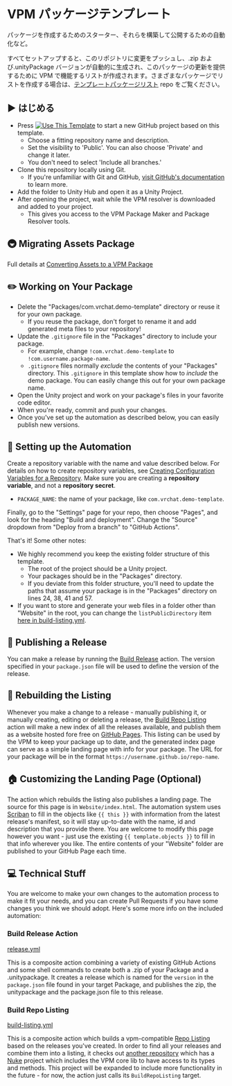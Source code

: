 # VPM パッケージテンプレート

パッケージを作成するためのスターター、それらを構築して公開するための自動化など。

すべてセットアップすると、このリポジトリに変更をプッシュし、.zip および.unityPackage バージョンが自動的に生成され、このパッケージの更新を提供するために VPM で機能するリストが作成されます。さまざまなパッケージでリストを作成する場合は、[テンプレートパッケージリスト](https://github.com/vrchat-c​​ommunity/template-package-listing) repo をご覧ください。

## ▶ はじめる

- Press [![Use This Template](https://user-images.githubusercontent.com/737888/185467681-e5fdb099-d99f-454b-8d9e-0760e5a6e588.png)](https://github.com/vrchat-community/template-package/generate)
  to start a new GitHub project based on this template.
  - Choose a fitting repository name and description.
  - Set the visibility to 'Public'. You can also choose 'Private' and change it later.
  - You don't need to select 'Include all branches.'
- Clone this repository locally using Git.
  - If you're unfamiliar with Git and GitHub, [visit GitHub's documentation](https://docs.github.com/en/get-started/quickstart/git-and-github-learning-resources) to learn more.
- Add the folder to Unity Hub and open it as a Unity Project.
- After opening the project, wait while the VPM resolver is downloaded and added to your project.
  - This gives you access to the VPM Package Maker and Package Resolver tools.

## 🚇 Migrating Assets Package

Full details at [Converting Assets to a VPM Package](https://vcc.docs.vrchat.com/guides/convert-unitypackage)

## ✏️ Working on Your Package

- Delete the "Packages/com.vrchat.demo-template" directory or reuse it for your own package.
  - If you reuse the package, don't forget to rename it and add generated meta files to your repository!
- Update the `.gitignore` file in the "Packages" directory to include your package.
  - For example, change `!com.vrchat.demo-template` to `!com.username.package-name`.
  - `.gitignore` files normally _exclude_ the contents of your "Packages" directory. This `.gitignore` in this template show how to _include_ the demo package. You can easily change this out for your own package name.
- Open the Unity project and work on your package's files in your favorite code editor.
- When you're ready, commit and push your changes.
- Once you've set up the automation as described below, you can easily publish new versions.

## 🤖 Setting up the Automation

Create a repository variable with the name and value described below.
For details on how to create repository variables, see [Creating Configuration Variables for a Repository](https://docs.github.com/en/actions/learn-github-actions/variables#creating-configuration-variables-for-a-repository).
Make sure you are creating a **repository variable**, and not a **repository secret**.

- `PACKAGE_NAME`: the name of your package, like `com.vrchat.demo-template`.

Finally, go to the "Settings" page for your repo, then choose "Pages", and look for the heading "Build and deployment". Change the "Source" dropdown from "Deploy from a branch" to "GitHub Actions".

That's it!
Some other notes:

- We highly recommend you keep the existing folder structure of this template.
  - The root of the project should be a Unity project.
  - Your packages should be in the "Packages" directory.
  - If you deviate from this folder structure, you'll need to update the paths that assume your package is in the "Packages" directory on lines 24, 38, 41 and 57.
- If you want to store and generate your web files in a folder other than "Website" in the root, you can change the `listPublicDirectory` item [here in build-listing.yml](.github/workflows/build-listing.yml#L17).

## 🎉 Publishing a Release

You can make a release by running the [Build Release](.github/workflows/release.yml) action. The version specified in your `package.json` file will be used to define the version of the release.

## 📃 Rebuilding the Listing

Whenever you make a change to a release - manually publishing it, or manually creating, editing or deleting a release, the [Build Repo Listing](.github/workflows/build-listing.yml) action will make a new index of all the releases available, and publish them as a website hosted fore free on [GitHub Pages](https://pages.github.com/). This listing can be used by the VPM to keep your package up to date, and the generated index page can serve as a simple landing page with info for your package. The URL for your package will be in the format `https://username.github.io/repo-name`.

## 🏠 Customizing the Landing Page (Optional)

The action which rebuilds the listing also publishes a landing page. The source for this page is in `Website/index.html`. The automation system uses [Scriban](https://github.com/scriban/scriban) to fill in the objects like `{{ this }}` with information from the latest release's manifest, so it will stay up-to-date with the name, id and description that you provide there. You are welcome to modify this page however you want - just use the existing `{{ template.objects }}` to fill in that info wherever you like. The entire contents of your "Website" folder are published to your GitHub Page each time.

## 💻 Technical Stuff

You are welcome to make your own changes to the automation process to make it fit your needs, and you can create Pull Requests if you have some changes you think we should adopt. Here's some more info on the included automation:

### Build Release Action

[release.yml](/.github/workflows/release.yml)

This is a composite action combining a variety of existing GitHub Actions and some shell commands to create both a .zip of your Package and a .unitypackage. It creates a release which is named for the `version` in the `package.json` file found in your target Package, and publishes the zip, the unitypackage and the package.json file to this release.

### Build Repo Listing

[build-listing.yml](.github/workflows/build-listing.yml)

This is a composite action which builds a vpm-compatible [Repo Listing](https://vcc.docs.vrchat.com/vpm/repos) based on the releases you've created. In order to find all your releases and combine them into a listing, it checks out [another repository](https://github.com/vrchat-community/package-list-action) which has a [Nuke](https://nuke.build/) project which includes the VPM core lib to have access to its types and methods. This project will be expanded to include more functionality in the future - for now, the action just calls its `BuildRepoListing` target.
